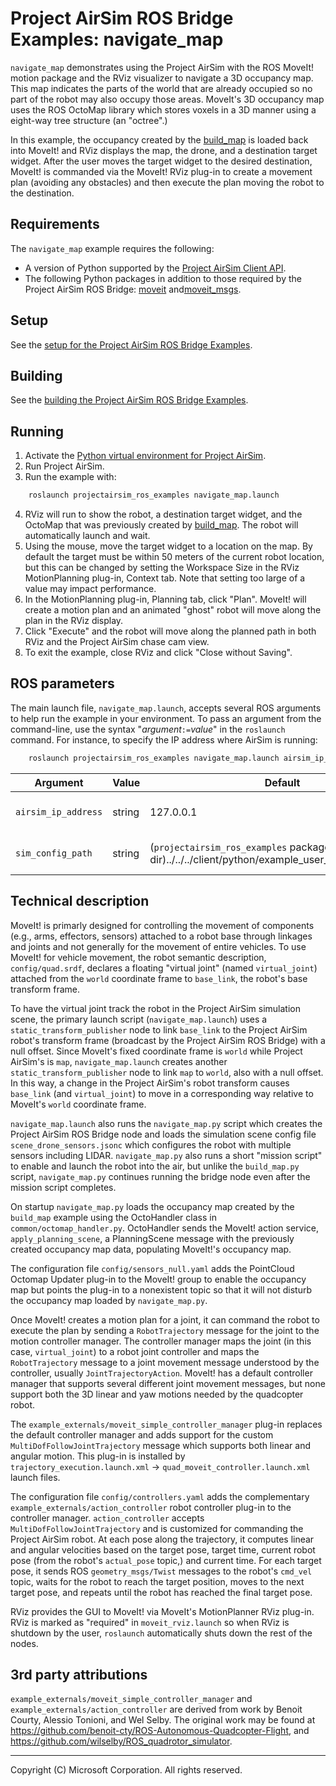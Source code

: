 # Project AirSim ROS Bridge Examples: navigate_map

`navigate_map` demonstrates using the Project AirSim with the ROS MoveIt! motion package and the RViz visualizer to navigate a 3D occupancy map.  This map indicates the parts of the world that are already occupied so no part of the robot may also occupy those areas.  MoveIt's 3D occupancy map uses the ROS OctoMap library which stores voxels in a 3D manner using a eight-way tree structure (an "octree".)

In this example, the occupancy created by the [build_map](example_build_map.md) is loaded back into MoveIt! and RViz displays the map, the drone, and a destination target widget.  After the user moves the target widget to the desired destination, MoveIt! is commanded via the MoveIt! RViz plug-in to create a movement plan (avoiding any obstacles) and then execute the plan moving the robot to the destination.

## Requirements
The `navigate_map` example requires the following:

* A version of Python supported by the [Project AirSim Client API](../client_setup.md#python-client).
* The following Python packages in addition to those required by the Project AirSim ROS Bridge: [moveit](http://wiki.ros.org/moveit) and[moveit_msgs](http://wiki.ros.org/moveit_msgs).

## Setup
See the [setup for the Project AirSim ROS Bridge Examples](ros_examples.md#setup).

## Building
See the [building the Project AirSim ROS Bridge Examples](ros_examples.md#building).

## Running
1. Activate the [Python virtual environment for Project AirSim](../client_setup.md).
2. Run Project AirSim.
3. Run the example with:
``` bash
    roslaunch projectairsim_ros_examples navigate_map.launch
```
4. RViz will run to show the robot, a destination target widget, and the OctoMap that was previously created by [build_map](example_build_map.md).  The robot will automatically launch and wait.
5. Using the mouse, move the target widget to a location on the map.  By default the target must be within 50 meters of the current robot location, but this can be changed by setting the Workspace Size in the RViz MotionPlanning plug-in, Context tab.  Note that setting too large of a value may impact performance.
6. In the MotionPlanning plug-in, Planning tab, click "Plan".  MoveIt! will create a motion plan and an animated "ghost" robot will move along the plan in the RViz display.
7. Click "Execute" and the robot will move along the planned path in both RViz and the Project AirSim chase cam view.
8. To exit the example, close RViz and click "Close without Saving".

## ROS parameters
The main launch file, `navigate_map.launch`, accepts several ROS arguments to help run the example in your environment.  To pass an argument from the command-line, use the syntax "<i>argument</i><code>:=</code><i>value</i>" in the `roslaunch` command.  For instance, to specify the IP address where AirSim is running:
``` bash
    roslaunch projectairsim_ros_examples navigate_map.launch airsim_ip_address:=192.168.0.1
```


|  Argument  | Value | Default | Description |
| ---------- | ------| --------| ----------- |
| <code>airsim_ip_address</code> | string | 127.0.0.1 | The IP address of the host running Project AirSim (e.g., <code>airsim_ip_address:=127.0.0.1</code>). |
| <code>sim_config_path</code> | string | (`projectairsim_ros_examples` package dir)../../../client/python/example_user_scripts/sim_config | The path to the directory containing the Project AirSim config files. |


## Technical description
MoveIt! is primarly designed for controlling the movement of components (e.g., arms, effectors, sensors) attached to a robot base through linkages and joints and not generally for the movement of entire vehicles.  To use MoveIt! for vehicle movement, the robot semantic description, `config/quad.srdf`, declares a floating "virtual joint" (named `virtual_joint`) attached from the `world` coordinate frame to `base_link`, the robot's base transform frame.

To have the virtual joint track the robot in the Project AirSim simulation scene, the primary launch script (`navigate_map.launch`) uses a `static_transform_publisher` node to link `base_link` to the Project AirSim robot's transform frame (broadcast by the Project AirSim ROS Bridge) with a null offset.  Since MoveIt's fixed coordinate frame is `world` while Project AirSim's is `map`, `navigate_map.launch` creates another `static_transform_publisher` node to link `map` to `world`, also with a null offset.  In this way, a change in the Project AirSim's robot transform causes `base_link` (and `virtual_joint`) to move in a corresponding way relative to MoveIt's `world` coordinate frame.

`navigate_map.launch` also runs the `navigate_map.py` script which creates the Project AirSim ROS Bridge node and loads the simulation scene config file `scene_drone_sensors.jsonc` which configures the robot with multiple sensors including LIDAR.  `navigate_map.py` also runs a short "mission script" to enable and launch the robot into the air, but unlike the `build_map.py` script, `navigate_map.py` continues running the bridge node even after the mission script completes.

On startup `navigate_map.py` loads the occupancy map created by the `build_map` example using the OctoHandler class in `common/octomap_handler.py`.  OctoHandler sends the MoveIt! action service, `apply_planning_scene`, a PlanningScene message with the previously created occupancy map data, populating MoveIt!'s occupancy map.

The configuration file `config/sensors_null.yaml` adds the PointCloud Octomap Updater plug-in to the MoveIt! group to enable the occupancy map but points the plug-in to a nonexistent topic so that it will not disturb the occupancy map loaded by `navigate_map.py`.

Once MoveIt! creates a motion plan for a joint, it can command the robot to execute the plan by sending a `RobotTrajectory` message for the joint to the motion controller manager.  The controller manager maps the joint (in this case, `virtual_joint`) to a robot joint controller and maps the `RobotTrajectory` message to a joint movement message understood by the controller, usually `JointTrajectoryAction`.  MoveIt! has a default controller manager that supports several different joint movement messages, but none support both the 3D linear and yaw motions needed by the quadcopter robot.

The `example_externals/moveit_simple_controller_manager` plug-in replaces the default controller manager and adds support for the custom `MultiDofFollowJointTrajectory` message which supports both linear and angular motion.  This plug-in is installed by `trajectory_execution.launch.xml` &#8594; `quad_moveit_controller.launch.xml` launch files.

The configuration file `config/controllers.yaml` adds the complementary `example_externals/action_controller` robot controller plug-in to the controller manager.  `action_controller` accepts `MultiDofFollowJointTrajectory` and is customized for commanding the Project AirSim robot.  At each pose along the trajectory, it computes linear and angular velocities based on the target pose, target time, current robot pose (from the robot's `actual_pose` topic,) and current time.  For each target pose, it sends ROS `geometry_msgs/Twist` messages to the robot's `cmd_vel` topic, waits for the robot to reach the target position, moves to the next target pose, and repeats until the robot has reached the final target pose.

RViz provides the GUI to MoveIt! via MoveIt's MotionPlanner RViz plug-in.  RViz is marked as "required" in `moveit_rviz.launch` so when RViz is shutdown by the user, `roslaunch` automatically shuts down the rest of the nodes.

## 3rd party attributions

`example_externals/moveit_simple_controller_manager` and `example_externals/action_controller` are derived from work by Benoit Courty, Alessio Tonioni, and Wel Selby.  The original work may be found at https://github.com/benoit-cty/ROS-Autonomous-Quadcopter-Flight, and https://github.com/wilselby/ROS_quadrotor_simulator.

---

Copyright (C) Microsoft Corporation.  All rights reserved.
